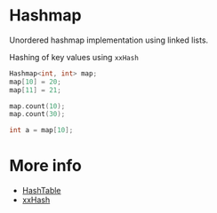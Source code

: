 # Hashmap

Unordered hashmap implementation using linked lists.

Hashing of key values using `xxHash`

```cpp
Hashmap<int, int> map;
map[10] = 20;
map[11] = 21;

map.count(10);
map.count(30);

int a = map[10];
```


# More info
- [HashTable](https://en.wikipedia.org/wiki/Hash_table)
- [xxHash](https://github.com/Cyan4973/xxHash)